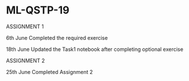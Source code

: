 # ML-QSTP-19
ASSIGNMENT 1

6th June Completed the required exercise

18th June Updated the Task1 notebook after completing optional exercise

ASSIGNMENT 2

25th June Completed Assignment 2
